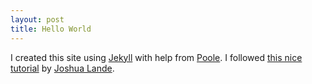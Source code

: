 ```yaml
---
layout: post
title: Hello World
---
```


I created this site using [Jekyll](http://jekyllrb.com/) with help from [Poole](https://github.com/poole/poole).  I followed [this nice tutorial](http://joshualande.com/jekyll-github-pages-poole/) by [Joshua Lande](http://joshualande.com/).



